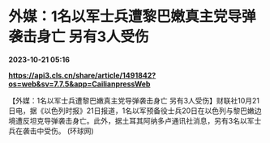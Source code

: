 # 外媒：1名以军士兵遭黎巴嫩真主党导弹袭击身亡 另有3人受伤

**2023-10-21 05:16**

**https://api3.cls.cn/share/article/1491842?os=web&sv=7.7.5&app=CailianpressWeb**

【外媒：1名以军士兵遭黎巴嫩真主党导弹袭击身亡 另有3人受伤】财联社10月21日电，据《以色列时报》21日报道，1名以军预备役士兵20日在以色列与黎巴嫩边境遭反坦克导弹袭击身亡。此外，据土耳其阿纳多卢通讯社消息，另有3名以军士兵在袭击中受伤。 (环球网)